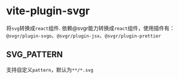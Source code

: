 # vite-plugin-svgr
将`svg`转换成`react`组件.
依赖@svgr能力转换成`react`组件，使用插件有：`@svgr/plugin-svgo`、`@svgr/plugin-jsx`、`@svgr/plugin-prettier`

## SVG_PATTERN
支持自定义`pattern`，默认为`**/*.svg`